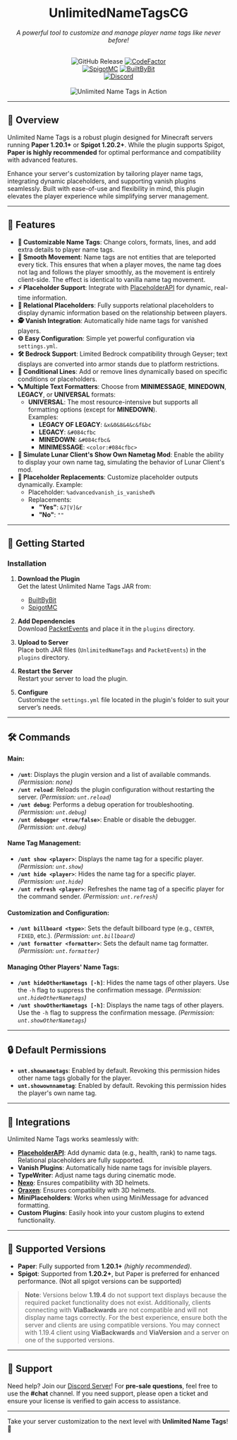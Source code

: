 <div align="center">

   <h1><b>UnlimitedNameTagsCG</b></h1>
   <p><i>A powerful tool to customize and manage player name tags like never before!</i></p>

   <br>

  <img alt="GitHub Release" src="https://img.shields.io/github/release/alexdev03/unlimitednametags.svg">
  <a href="https://www.codefactor.io/repository/github/alexdev03/unlimitednametags"><img src="https://www.codefactor.io/repository/github/alexdev03/unlimitednametags/badge" alt="CodeFactor" /></a>
  <br>
  <a href="https://www.spigotmc.org/resources/unlimitednametags.117526/"><img alt="SpigotMC" src="https://img.shields.io/badge/-SpigotMC-blue?style=for-the-badge&logo=SpigotMC"></a>
  <a href="https://builtbybit.com/resources/unlimitednametags.46172/"><img alt="BuiltByBit" src="https://img.shields.io/badge/-BuiltByBit-lightblue?style=for-the-badge&logo=BuiltByBit"></a>
  <br>
  <a href="https://discord.gg/W4Fu8fqCKs"><img alt="Discord" src="https://img.shields.io/badge/-Discord-5865F2?style=for-the-badge&logo=discord&logoColor=white"></a>
  <br>
  <br>
  <img alt="Unlimited Name Tags in Action" src="https://i.imgur.com/w7zlGaO.gif">

</div>

---

## 📌 **Overview**
Unlimited Name Tags is a robust plugin designed for Minecraft servers running **Paper 1.20.1+** or **Spigot 1.20.2+**. While the plugin supports Spigot, **Paper is highly recommended** for optimal performance and compatibility with advanced features.

Enhance your server's customization by tailoring player name tags, integrating dynamic placeholders, and supporting vanish plugins seamlessly. Built with ease-of-use and flexibility in mind, this plugin elevates the player experience while simplifying server management.

---

## 🌟 **Features**
- **🎨 Customizable Name Tags**: Change colors, formats, lines, and add extra details to player name tags.
- **🚀 Smooth Movement**: Name tags are not entities that are teleported every tick. This ensures that when a player moves, the name tag does not lag and follows the player smoothly, as the movement is entirely client-side. The effect is identical to vanilla name tag movement.
- **⚡ Placeholder Support**: Integrate with [PlaceholderAPI](https://github.com/PlaceholderAPI/PlaceholderAPI) for dynamic, real-time information.
- **👥 Relational Placeholders**: Fully supports relational placeholders to display dynamic information based on the relationship between players.
- **🕵️ Vanish Integration**: Automatically hide name tags for vanished players.
- **⚙️ Easy Configuration**: Simple yet powerful configuration via `settings.yml`.
- **🛠️ Bedrock Support**: Limited Bedrock compatibility through Geyser; text displays are converted into armor stands due to platform restrictions.
- **📏 Conditional Lines**: Add or remove lines dynamically based on specific conditions or placeholders.
- **🔤 Multiple Text Formatters**: Choose from **MINIMESSAGE**, **MINEDOWN**, **LEGACY**, or **UNIVERSAL** formats:
   - **UNIVERSAL**: The most resource-intensive but supports all formatting options (except for **MINEDOWN**).  
     Examples:
      - **LEGACY OF LEGACY**: `&x&0&8&4&c&f&bc`
      - **LEGACY**: `&#084cfbc`
      - **MINEDOWN**: `&#084cfbc&`
      - **MINIMESSAGE**: `<color:#084cfbc>`
- **🌌 Simulate Lunar Client's Show Own Nametag Mod**: Enable the ability to display your own name tag, simulating the behavior of Lunar Client's mod.
- **🔄 Placeholder Replacements**: Customize placeholder outputs dynamically. Example:
   - Placeholder: `%advancedvanish_is_vanished%`
   - Replacements:
      - **"Yes"**: `&7[V]&r`
      - **"No"**: `""`

---

## 🚀 **Getting Started**

### **Installation**

1. **Download the Plugin**  
   Get the latest Unlimited Name Tags JAR from:
    - [BuiltByBit](https://builtbybit.com/resources/unlimitednametags.46172/)
    - [SpigotMC](https://www.spigotmc.org/resources/unlimitednametags.117526/)

2. **Add Dependencies**  
   Download [PacketEvents](https://modrinth.com/plugin/packetevents) and place it in the `plugins` directory.

3. **Upload to Server**  
   Place both JAR files (`UnlimitedNameTags` and `PacketEvents`) in the `plugins` directory.

4. **Restart the Server**  
   Restart your server to load the plugin.

5. **Configure**  
   Customize the `settings.yml` file located in the plugin's folder to suit your server’s needs.

---

## 🛠️ **Commands**

#### Main:
- **`/unt`**: Displays the plugin version and a list of available commands. *(Permission: none)*
- **`/unt reload`**: Reloads the plugin configuration without restarting the server. *(Permission: `unt.reload`)*
- **`/unt debug`**: Performs a debug operation for troubleshooting. *(Permission: `unt.debug`)*
- **`/unt debugger <true/false>`**: Enable or disable the debugger. *(Permission: `unt.debug`)*

#### Name Tag Management:
- **`/unt show <player>`**: Displays the name tag for a specific player. *(Permission: `unt.show`)*
- **`/unt hide <player>`**: Hides the name tag for a specific player. *(Permission: `unt.hide`)*
- **`/unt refresh <player>`**: Refreshes the name tag of a specific player for the command sender. *(Permission: `unt.refresh`)*

#### Customization and Configuration:
- **`/unt billboard <type>`**: Sets the default billboard type (e.g., `CENTER`, `FIXED`, etc.). *(Permission: `unt.billboard`)*
- **`/unt formatter <formatter>`**: Sets the default name tag formatter. *(Permission: `unt.formatter`)*

#### Managing Other Players' Name Tags:
- **`/unt hideOtherNametags [-h]`**: Hides the name tags of other players. Use the `-h` flag to suppress the confirmation message. *(Permission: `unt.hideOtherNametags`)*
- **`/unt showOtherNametags [-h]`**: Displays the name tags of other players. Use the `-h` flag to suppress the confirmation message. *(Permission: `unt.showOtherNametags`)*

---

## 🔒 **Default Permissions**
- **`unt.shownametags`**: Enabled by default. Revoking this permission hides other name tags globally for the player.
- **`unt.showownnametag`**: Enabled by default. Revoking this permission hides the player's own name tag.

---

## 🔌 **Integrations**

Unlimited Name Tags works seamlessly with:

- **[PlaceholderAPI](https://github.com/PlaceholderAPI/PlaceholderAPI)**: Add dynamic data (e.g., health, rank) to name tags. Relational placeholders are fully supported.
- **Vanish Plugins**: Automatically hide name tags for invisible players.
- **TypeWriter**: Adjust name tags during cinematic mode.
- **[Nexo](https://polymart.org/resource/nexo.6901)**: Ensures compatibility with 3D helmets.
- **[Oraxen](https://oraxen.com/)**: Ensures compatibility with 3D helmets.
- **MiniPlaceholders**: Works when using MiniMessage for advanced formatting.
- **Custom Plugins**: Easily hook into your custom plugins to extend functionality.

---

## 📜 **Supported Versions**
- **Paper**: Fully supported from **1.20.1+** *(highly recommended)*.
- **Spigot**: Supported from **1.20.2+**, but Paper is preferred for enhanced performance. (Not all spigot versions can be supported)

> **Note**: Versions below **1.19.4** do not support text displays because the required packet functionality does not exist. Additionally, clients connecting with **ViaBackwards** are not compatible and will not display name tags correctly. For the best experience, ensure both the server and clients are using compatible versions.
> You may connect with 1.19.4 client using **ViaBackwards** and **ViaVersion** and a server on one of the supported versions.

---

## 💬 **Support**

Need help? Join our [Discord Server](https://discord.gg/W4Fu8fqCKs)! For **pre-sale questions**, feel free to use the **#chat** channel. If you need support, please open a ticket and ensure your license is verified to gain access to assistance.

---

Take your server customization to the next level with **Unlimited Name Tags**! 🚀
